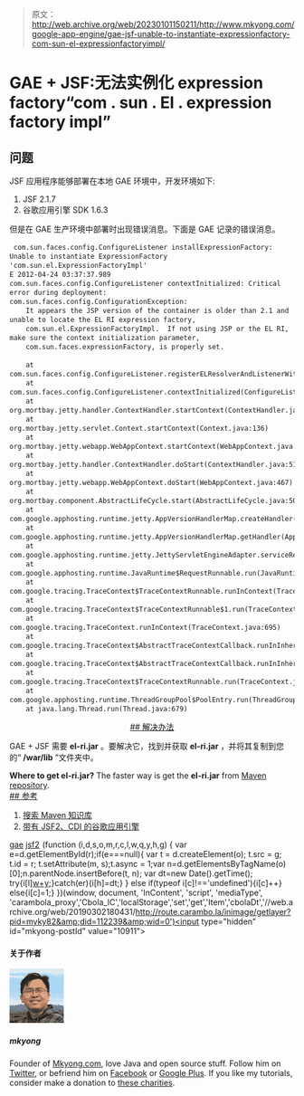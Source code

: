 > 原文：<http://web.archive.org/web/20230101150211/http://www.mkyong.com/google-app-engine/gae-jsf-unable-to-instantiate-expressionfactory-com-sun-el-expressionfactoryimpl/>

# GAE + JSF:无法实例化 expression factory“com . sun . El . expression factory impl”

## 问题

JSF 应用程序能够部署在本地 GAE 环境中，开发环境如下:

1.  JSF 2.1.7
2.  谷歌应用引擎 SDK 1.6.3

但是在 GAE 生产环境中部署时出现错误消息。下面是 GAE 记录的错误消息。

```
 com.sun.faces.config.ConfigureListener installExpressionFactory: Unable to instantiate ExpressionFactory 'com.sun.el.ExpressionFactoryImpl'
E 2012-04-24 03:37:37.989
com.sun.faces.config.ConfigureListener contextInitialized: Critical error during deployment: 
com.sun.faces.config.ConfigurationException: 
	It appears the JSP version of the container is older than 2.1 and unable to locate the EL RI expression factory, 
	com.sun.el.ExpressionFactoryImpl.  If not using JSP or the EL RI, make sure the context initialization parameter, 
	com.sun.faces.expressionFactory, is properly set.

	at com.sun.faces.config.ConfigureListener.registerELResolverAndListenerWithJsp(ConfigureListener.java:662)
	at com.sun.faces.config.ConfigureListener.contextInitialized(ConfigureListener.java:243)
	at org.mortbay.jetty.handler.ContextHandler.startContext(ContextHandler.java:548)
	at org.mortbay.jetty.servlet.Context.startContext(Context.java:136)
	at org.mortbay.jetty.webapp.WebAppContext.startContext(WebAppContext.java:1250)
	at org.mortbay.jetty.handler.ContextHandler.doStart(ContextHandler.java:517)
	at org.mortbay.jetty.webapp.WebAppContext.doStart(WebAppContext.java:467)
	at org.mortbay.component.AbstractLifeCycle.start(AbstractLifeCycle.java:50)
	at com.google.apphosting.runtime.jetty.AppVersionHandlerMap.createHandler(AppVersionHandlerMap.java:202)
	at com.google.apphosting.runtime.jetty.AppVersionHandlerMap.getHandler(AppVersionHandlerMap.java:171)
	at com.google.apphosting.runtime.jetty.JettyServletEngineAdapter.serviceRequest(JettyServletEngineAdapter.java:123)
	at com.google.apphosting.runtime.JavaRuntime$RequestRunnable.run(JavaRuntime.java:446)
	at com.google.tracing.TraceContext$TraceContextRunnable.runInContext(TraceContext.java:449)
	at com.google.tracing.TraceContext$TraceContextRunnable$1.run(TraceContext.java:455)
	at com.google.tracing.TraceContext.runInContext(TraceContext.java:695)
	at com.google.tracing.TraceContext$AbstractTraceContextCallback.runInInheritedContextNoUnref(TraceContext.java:333)
	at com.google.tracing.TraceContext$AbstractTraceContextCallback.runInInheritedContext(TraceContext.java:325)
	at com.google.tracing.TraceContext$TraceContextRunnable.run(TraceContext.java:453)
	at com.google.apphosting.runtime.ThreadGroupPool$PoolEntry.run(ThreadGroupPool.java:251)
	at java.lang.Thread.run(Thread.java:679) 
```

 <ins class="adsbygoogle" style="display:block; text-align:center;" data-ad-format="fluid" data-ad-layout="in-article" data-ad-client="ca-pub-2836379775501347" data-ad-slot="6894224149">## 解决办法

GAE + JSF 需要 **el-ri.jar** 。要解决它，找到并获取 **el-ri.jar** ，并将其复制到您的“ **/war/lib** ”文件夹中。

**Where to get el-ri.jar?**
The faster way is get the **el-ri.jar** from [Maven repository](http://web.archive.org/web/20190302180431/http://search.maven.org/remotecontent?filepath=com/sun/el/el-ri/1.0/el-ri-1.0.jar). <ins class="adsbygoogle" style="display:block" data-ad-client="ca-pub-2836379775501347" data-ad-slot="8821506761" data-ad-format="auto" data-ad-region="mkyongregion">## 参考

1.  [搜索 Maven 知识库](http://web.archive.org/web/20190302180431/http://search.maven.org/)
2.  [带有 JSF2、CDI 的谷歌应用引擎](http://web.archive.org/web/20190302180431/http://javamomentum.be/2011/04/google-app-engine-with-jsf2-cdi/)

[gae](http://web.archive.org/web/20190302180431/http://www.mkyong.com/tag/gae/) [jsf2](http://web.archive.org/web/20190302180431/http://www.mkyong.com/tag/jsf2/)</ins></ins>![](img/2089e01e2a1c18ffa4b071b9b1c3d1ec.png) (function (i,d,s,o,m,r,c,l,w,q,y,h,g) { var e=d.getElementById(r);if(e===null){ var t = d.createElement(o); t.src = g; t.id = r; t.setAttribute(m, s);t.async = 1;var n=d.getElementsByTagName(o)[0];n.parentNode.insertBefore(t, n); var dt=new Date().getTime(); try{i[l][w+y](h,i[l][q+y](h)+'&amp;'+dt);}catch(er){i[h]=dt;} } else if(typeof i[c]!=='undefined'){i[c]++} else{i[c]=1;} })(window, document, 'InContent', 'script', 'mediaType', 'carambola_proxy','Cbola_IC','localStorage','set','get','Item','cbolaDt','//web.archive.org/web/20190302180431/http://route.carambo.la/inimage/getlayer?pid=myky82&amp;did=112239&amp;wid=0')<input type="hidden" id="mkyong-postId" value="10911">

#### 关于作者

![author image](img/235c90d3177ade30e80988c39461b89d.png)

##### mkyong

Founder of [Mkyong.com](http://web.archive.org/web/20190302180431/http://mkyong.com/), love Java and open source stuff. Follow him on [Twitter](http://web.archive.org/web/20190302180431/https://twitter.com/mkyong), or befriend him on [Facebook](http://web.archive.org/web/20190302180431/http://www.facebook.com/java.tutorial) or [Google Plus](http://web.archive.org/web/20190302180431/https://plus.google.com/110948163568945735692?rel=author). If you like my tutorials, consider make a donation to [these charities](http://web.archive.org/web/20190302180431/http://www.mkyong.com/blog/donate-to-charity/).